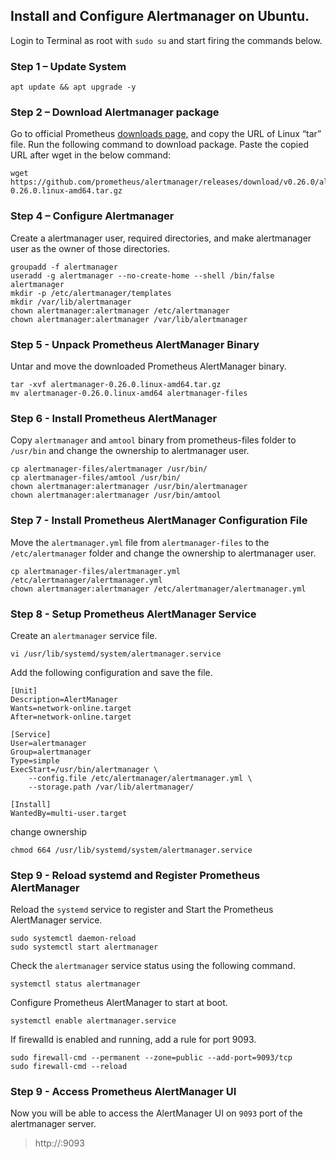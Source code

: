 
## Install and Configure Alertmanager on Ubuntu.

Login to Terminal as root with ``sudo su`` and start firing the commands below.

### Step 1 – Update System
```
apt update && apt upgrade -y
```
### Step 2 – Download Alertmanager package

Go to official Prometheus [downloads page,](https://prometheus.io/download/) and copy the URL of Linux “tar” file.
Run the following command to download package. Paste the copied URL after wget in the below command:
```
wget https://github.com/prometheus/alertmanager/releases/download/v0.26.0/alertmanager-0.26.0.linux-amd64.tar.gz
```
### Step 4 – Configure Alertmanager

Create a alertmanager user, required directories, and make alertmanager user as the owner of those directories.

```
groupadd -f alertmanager
useradd -g alertmanager --no-create-home --shell /bin/false alertmanager
mkdir -p /etc/alertmanager/templates
mkdir /var/lib/alertmanager
chown alertmanager:alertmanager /etc/alertmanager
chown alertmanager:alertmanager /var/lib/alertmanager

```
### Step 5 - Unpack Prometheus AlertManager Binary

Untar and move the downloaded Prometheus AlertManager binary.

```
tar -xvf alertmanager-0.26.0.linux-amd64.tar.gz
mv alertmanager-0.26.0.linux-amd64 alertmanager-files

```

### Step 6 - Install Prometheus AlertManager

Copy ``alertmanager`` and ``amtool`` binary from prometheus-files folder to ``/usr/bin`` and change the ownership to alertmanager user.

```
cp alertmanager-files/alertmanager /usr/bin/
cp alertmanager-files/amtool /usr/bin/
chown alertmanager:alertmanager /usr/bin/alertmanager
chown alertmanager:alertmanager /usr/bin/amtool

```

### Step 7 - Install Prometheus AlertManager Configuration File

Move the ``alertmanager.yml`` file from ``alertmanager-files`` to the ``/etc/alertmanager`` folder and change the ownership to alertmanager user.

```
cp alertmanager-files/alertmanager.yml /etc/alertmanager/alertmanager.yml
chown alertmanager:alertmanager /etc/alertmanager/alertmanager.yml

```

### Step 8 - Setup Prometheus AlertManager Service

Create an ``alertmanager`` service file.
```
vi /usr/lib/systemd/system/alertmanager.service
```
Add the following configuration and save the file.
```
[Unit]
Description=AlertManager
Wants=network-online.target
After=network-online.target

[Service]
User=alertmanager
Group=alertmanager
Type=simple
ExecStart=/usr/bin/alertmanager \
    --config.file /etc/alertmanager/alertmanager.yml \
    --storage.path /var/lib/alertmanager/

[Install]
WantedBy=multi-user.target

```
change ownership

```chmod 664 /usr/lib/systemd/system/alertmanager.service```

### Step 9 - Reload systemd and Register Prometheus AlertManager

Reload the ``systemd`` service to register and Start the Prometheus AlertManager service.

```
sudo systemctl daemon-reload
sudo systemctl start alertmanager

```
Check the ``alertmanager`` service status using the following command.
```
systemctl status alertmanager
```
Configure Prometheus AlertManager to start at boot.
```
systemctl enable alertmanager.service
```
If firewalld is enabled and running, add a rule for port 9093.
```
sudo firewall-cmd --permanent --zone=public --add-port=9093/tcp
sudo firewall-cmd --reload

```
### Step 9 - Access Prometheus AlertManager UI

Now you will be able to access the AlertManager UI on ``9093`` port of the alertmanager server.

> http://<alertmanager-ip>:9093
